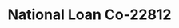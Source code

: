 ---
f_zip-code: 71111
f_state-code: LA
title: National Loan Co-22812
f_phone: 318-746-3000
f_city-only: Bossier City
f_address: 1700 Old Minden Rd Bossier City
f_location-unique-id: '22812'
slug: national-loan-co-22812
updated-on: '2024-05-30T13:46:58.046Z'
created-on: '2024-05-30T13:36:59.803Z'
published-on: '2024-05-30T13:54:32.469Z'
f_city-state: cms/city/bossier-city-la.md
f_company: cms/company/national-loan-co.md
f_state: cms/state/louisiana.md
layout: '[payday-loan].html'
tags: payday-loan
---